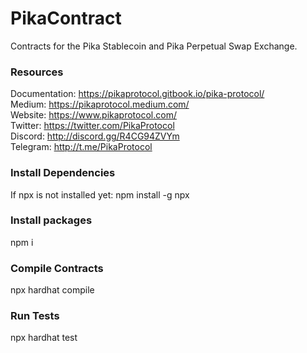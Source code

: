 # PikaContract
Contracts for the Pika Stablecoin and Pika Perpetual Swap Exchange.

### Resources
Documentation: https://pikaprotocol.gitbook.io/pika-protocol/  
Medium: https://pikaprotocol.medium.com/  
Website: https://www.pikaprotocol.com/   
Twitter: https://twitter.com/PikaProtocol  
Discord: http://discord.gg/R4CG94ZVYm  
Telegram: http://t.me/PikaProtocol  


### Install Dependencies
If npx is not installed yet: npm install -g npx

### Install packages
npm i

### Compile Contracts
npx hardhat compile

### Run Tests
npx hardhat test

